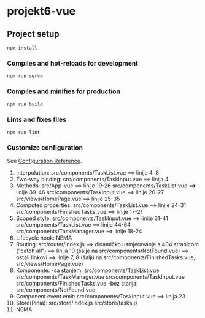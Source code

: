 # projekt6-vue

## Project setup
```
npm install
```

### Compiles and hot-reloads for development
```
npm run serve
```

### Compiles and minifies for production
```
npm run build
```

### Lints and fixes files
```
npm run lint
```

### Customize configuration
See [Configuration Reference](https://cli.vuejs.org/config/).


1) Interpolation: src/components/TaskList.vue ==> linije 4, 8
2) Two-way binding: src/components/TaskInput.vue ==> linija 4
3) Methods: src/App-vue ==> linije 19-26
            src/components/TaskList.vue ==> linije 39-46
            src/components/TaskInput.vue ==> linije 20-27
            src/views/HomePage.vue ==> linije 25-35
4) Computed properties: src/components/TaskList.vue ==> linije 24-31
                        src/components/FinishedTasks.vue ==> linije 17-21
5) Scoped style: src/components/TaskInput.vue ==> linije 31-41
                 src/components/TaskList.vue ==> linije 44-64
                 src/components/TaskManager.vue ==> linije 18-24
6) Lifecycle hook: NEMA
7) Routing: src/router/index.js
               ==> dinamičko usmjeravanje s 404 stranicom ("catch all") ==> linija 10 (šalje na src/components/NotFound.vue)
               ==> ostali linkovi ==> linije 7, 8 (šalju na src/components/FinishedTasks.vue, src/views/HomePage.vue)
8) Komponente: -sa stanjem: src/components/TaskList.vue
                            src/components/TaskManager.vue
                            src/components/TaskInput.vue
                            src/components/FinishedTasks.vue
                -bez stanja: src/components/NotFound.vue
9) Component event emit: src/components/TaskInput.vue ==> linija 23
10) Store(Pinia): src/store/index.js
                  src/store/tasks.js
11) NEMA
